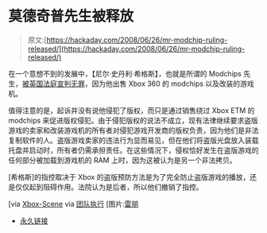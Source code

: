 # 莫德奇普先生被释放

> 原文:[https://hackaday.com/2008/06/26/mr-modchip-ruling-released/](https://hackaday.com/2008/06/26/mr-modchip-ruling-released/)

在一个意想不到的发展中，【尼尔·史丹利·希格斯】，也就是所谓的 Modchips 先生，[被英国法庭宣判无罪](http://www.bailii.org/ew/cases/EWCA/Crim/2008/1324.html)，因为他出售 Xbox 360 的 modchips 以及改装的游戏机。

值得注意的是，起诉并没有说他侵犯了版权，而只是通过销售绕过 Xbox ETM 的 modchips 来促进版权侵犯。由于侵犯版权的说法不成立，现有法律继续要求盗版游戏的卖家和改装游戏机的所有者对侵犯游戏开发商的版权负责，因为他们是非法复制软件的人。盗版游戏卖家的违法行为显而易见，但在他们将盗版光盘放入装载托盘并启动时，所有者仍需承担责任。在这些情况下，侵权恰好发生在盗版游戏的任何部分被加载到游戏机的 RAM 上时，因为这被认为是另一个非法拷贝。

[希格斯]的指控取决于 Xbox 的盗版预防方法是为了完全防止盗版游戏的播放，还是仅仅起到阻碍作用。法院认为是后者，所以他们撤销了指控。

[via [Xbox-Scene](http://www.xbox-scene.com/xbox1data/sep/EkEuFEZyZAPPUofFwh.php) via [团队执行](http://www.team-xecuter.com/forums/showthread.php?t=47752)
[图片:[雷朋](http://flickr.com/photos/raybdbomb/2213328829/)

*   [永久链接](http://www.bailii.org/ew/cases/EWCA/Crim/2008/1324.html)